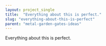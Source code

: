 ```yaml
---
layout: project_single
title:  "Everything about this is perfect."
slug: "everything-about-this-is-perfect"
parent: "metal-garden-gates-ideas"
---
```

Everything about this is perfect.